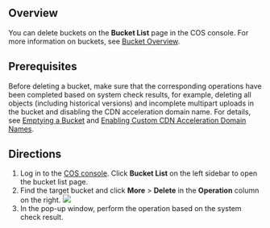 ## Overview

You can delete buckets on the **Bucket List** page in the COS console. For more information on buckets, see [Bucket Overview](https://intl.cloud.tencent.com/document/product/436/13312).

## Prerequisites

Before deleting a bucket, make sure that the corresponding operations have been completed based on system check results, for example, deleting all objects (including historical versions) and incomplete multipart uploads in the bucket and disabling the CDN acceleration domain name. For details, see [Emptying a Bucket](https://intl.cloud.tencent.com/document/product/436/30926) and [Enabling Custom CDN Acceleration Domain Names](https://intl.cloud.tencent.com/document/product/436/31505).

## Directions

1. Log in to the [COS console](https://console.cloud.tencent.com/cos5). Click **Bucket List** on the left sidebar to open the bucket list page.
2. Find the target bucket and click **More** > **Delete** in the **Operation** column on the right.
![](https://main.qcloudimg.com/raw/1baeba77031a31a1a242c237da68e376.png)
3. In the pop-up window, perform the operation based on the system check result.


